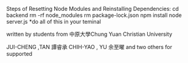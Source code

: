 Steps of Resetting Node Modules and Reinstalling Dependencies:
cd backend
rm -rf node_modules
rm package-lock.json
npm install
node server.js
*do all of this in your teminal

 written by students from 中原大學Chung Yuan Christian University

 JUI-CHENG ,TAN 譚睿承
 CHIH-YAO , YU 余至曜
 and two others for supported
